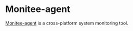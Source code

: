 # Monitee-agent

[Monitee-agent](https://github.com/Krillsson/monitee-agent) is a cross-platform system monitoring tool.
